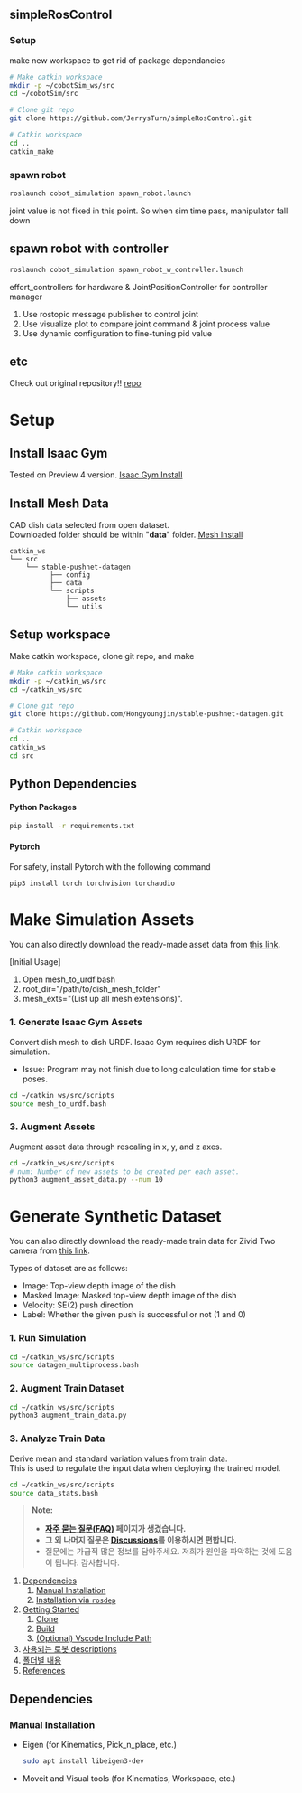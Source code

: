 ## simpleRosControl
### Setup
make new workspace to get rid of package dependancies
```bash
# Make catkin workspace
mkdir -p ~/cobotSim_ws/src
cd ~/cobotSim/src

# Clone git repo
git clone https://github.com/JerrysTurn/simpleRosControl.git

# Catkin workspace
cd ..
catkin_make
```

### spawn robot
```bash
roslaunch cobot_simulation spawn_robot.launch
```
joint value is not fixed in this point. So when sim time pass, manipulator fall down

## spawn robot with controller
```bash
roslaunch cobot_simulation spawn_robot_w_controller.launch
```
effort_controllers for hardware & JointPositionController for controller manager
1. Use rostopic message publisher to control joint
2. Use visualize plot to compare joint command & joint process value
3. Use dynamic configuration to fine-tuning pid value

## etc
Check out original repository!! [repo](https://github.com/LearnRoboticsWROS/cobot)
# Setup
## Install Isaac Gym
Tested on Preview 4 version. [Isaac Gym Install](https://developer.nvidia.com/isaac-gym)

## Install Mesh Data
CAD dish data selected from open dataset.\
Downloaded folder should be within "**data**" folder.
[Mesh Install](https://o365skku-my.sharepoint.com/:u:/g/personal/erichong96_o365_skku_edu/EZK1HV0M1mpDnwd2bEymdiMBeunjeT6EaD68aq5RcjkvTw?e=Elv4Y1)


```
catkin_ws
└── src
    └── stable-pushnet-datagen
          ├── config
          ├── data
          └── scripts
              ├── assets
              └── utils

```
 
## Setup workspace
Make catkin workspace, clone git repo, and make 

```bash
# Make catkin workspace
mkdir -p ~/catkin_ws/src
cd ~/catkin_ws/src

# Clone git repo
git clone https://github.com/Hongyoungjin/stable-pushnet-datagen.git

# Catkin workspace
cd ..
catkin_ws
cd src
```

## Python Dependencies
#### Python Packages
```bash
pip install -r requirements.txt
```
#### Pytorch
For safety, install Pytorch with the following command
```bash
pip3 install torch torchvision torchaudio
```
# Make Simulation Assets

You can also directly download the ready-made asset data from [this link](https://o365skku-my.sharepoint.com/:u:/g/personal/erichong96_o365_skku_edu/EWDsdDwv4btEso9qPhLnTP4BUOpUFKCcOEURE5EICDRaiA?e=oCCUyc).

[Initial Usage]
1. Open mesh_to_urdf.bash
2. root_dir="/path/to/dish_mesh_folder"
3. mesh_exts="(List up all mesh extensions)". 
  
### 1. Generate Isaac Gym Assets

Convert dish mesh to dish URDF.
Isaac Gym requires dish URDF for simulation.

- Issue: Program may not finish due to long calculation time for stable poses. 

```bash
cd ~/catkin_ws/src/scripts
source mesh_to_urdf.bash
```
### 3. Augment Assets

Augment asset data through rescaling in x, y, and z axes.

```bash
cd ~/catkin_ws/src/scripts
# num: Number of new assets to be created per each asset.
python3 augment_asset_data.py --num 10
```

# Generate Synthetic Dataset
You can also directly download the ready-made train data for Zivid Two camera from [this link](https://o365skku-my.sharepoint.com/:f:/g/personal/erichong96_o365_skku_edu/Ep_yOU8n3tdFuOscVSGRsiIBFSIUWLW4r-9aX4GlYpIyVA?e=yPbyLY).

Types of dataset are as follows:
- Image: Top-view depth image of the dish
- Masked Image: Masked top-view depth image of the dish
- Velocity: SE(2) push direction
- Label: Whether the given push is successful or not (1 and 0)

### 1. Run Simulation 

```bash
cd ~/catkin_ws/src/scripts
source datagen_multiprocess.bash
```

### 2. Augment Train Dataset 

```bash
cd ~/catkin_ws/src/scripts
python3 augment_train_data.py
```

### 3. Analyze Train Data

Derive mean and standard variation values from train data. \
This is used to regulate the input data when deploying the trained model.

```bash
cd ~/catkin_ws/src/scripts
source data_stats.bash
```

> **Note:**
> * **[자주 묻는 질문(FAQ)](https://github.com/rise-lab-skku/robotics-course/wiki/FAQ) 페이지가 생겼습니다.**
> * **그 외 나머지 질문은 [Discussions](https://github.com/rise-lab-skku/robotics-course/discussions)를 이용하시면 편합니다.**
> * 질문에는 가급적 많은 정보를 담아주세요. 저희가 원인을 파악하는 것에 도움이 됩니다. 감사합니다.

1. [Dependencies](#dependencies)
   1. [Manual Installation](#manual-installation)
   2. [Installation via `rosdep`](#installation-via-rosdep)
2. [Getting Started](#getting-started)
   1. [Clone](#clone)
   2. [Build](#build)
   3. [(Optional) Vscode Include Path](#optional-vscode-include-path)
3. [사용되는 로봇 descriptions](#사용되는-로봇-descriptions)
4. [폴더별 내용](#폴더별-내용)
5. [References](#references)

## Dependencies

### Manual Installation

- Eigen (for Kinematics, Pick_n_place, etc.)

  ```sh
  sudo apt install libeigen3-dev
  ```

- Moveit and Visual tools (for Kinematics, Workspace, etc.)
